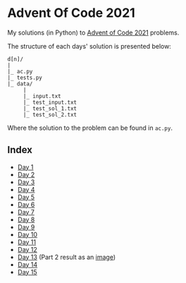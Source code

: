 # Advent Of Code 2021
My solutions (in Python) to [Advent of Code 2021](https://adventofcode.com/2021) problems.

The structure of each days' solution is presented below:

```
d[n]/
|
|_ ac.py
|_ tests.py
|_ data/
     |
     |_ input.txt
     |_ test_input.txt
     |_ test_sol_1.txt
     |_ test_sol_2.txt
```

Where the solution to the problem can be found in `ac.py`.
## Index

* [Day 1](./d1/ac.py)
* [Day 2](./d2/ac.py)
* [Day 3](./d3/ac.py)
* [Day 4](./d4/ac.py)
* [Day 5](./d5/ac.py)
* [Day 6](./d6/ac.py)
* [Day 7](./d7/ac.py)
* [Day 8](./d8/ac.py)
* [Day 9](./d9/ac.py)
* [Day 10](./d10/ac.py)
* [Day 11](./d11/ac.py)
* [Day 12](./d12/ac.py)
* [Day 13](./d13/ac.py) (Part 2 result as an [image](./d13/p2_sol.png))
* [Day 14](./d14/ac.py)
* [Day 15](./d15/ac.py)
  